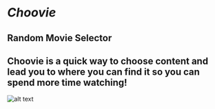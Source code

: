 # *Choovie*

## Random Movie Selector

## **Choovie is a quick way to choose content and lead you to where you can find it so you can spend more time watching!**

![alt text](./assets/images/Choovie_Screenshot.png "Display Screen")
